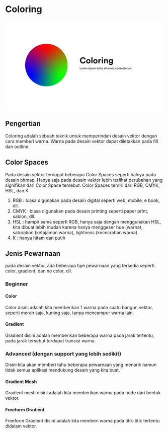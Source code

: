 # Coloring
![Coloring](assets/coloring.jpg)
## Pengertian

Coloring adalah sebuah teknik untuk memperindah desain vektor dengan cara memberi warna. Warna pada desain vektor dapat diletakkan pada fill dan outline.

## Color Spaces

Pada desain vektor terdapat beberapa Color Spaces seperti halnya pada desain bitmap. Hanya saja pada desain vektor lebih terlihat perubahan yang signifikan dari Color Space tersebut. Color Spaces terdiri dari RGB, CMYK, HSL, dan K.

1. RGB : biasa digunakan pada desain digital seperti web, mobile, e book, dll.
2. CMYK : biasa digunakan pada desain printing seperti paper print, sablon, dll.
3. HSL : hampir sama seperti RGB, hanya saja dengan menggunakan HSL, kita dibuat lebih mudah karena hanya menggeser hue (warna), saturation (ketajaman warna), lightness (kececrahan warna).
4. K : hanya hitam dan putih

## Jenis Pewarnaan

pada desain vektor, ada beberapa tipe pewarnaan yang tersedia seperti color, gradient, dan no color, dll.

### Beginner

#### Color

Color disini adalah kita memberikan 1 warna pada suatu bangun vektor, seperti merah saja, kuning saja, tanpa mencampur warna lain.

#### Gradient

Gradient disini adalah memberikan beberapa warna pada jarak tertentu, pada jarak tersebut terdapat transisi warna.

### Advanced (dengan support yang lebih sedikit)

Disini kita akan memberi tahu beberapa pewarnaan yang menarik namun tidak semua aplikasi mendukung desain yang kita buat.

#### Gradient Mesh

Gradient mesh disini adalah kita memberikan warna pada node dari bentuk vektor.

#### Freeform Gradient

Freeform Gradient disini adalah kita memberi warna pada titik-titik tertentu didalam vektor.
